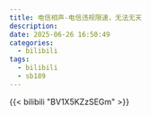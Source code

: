 ```yaml
---
title: 电信相声-电信违规限速，无法无天
description:
date: 2025-06-26 16:50:49
categories:
  - bilibili
tags:
  - bilibili
  - sb189
---
```


{{< bilibili "BV1X5KZzSEGm" >}}
